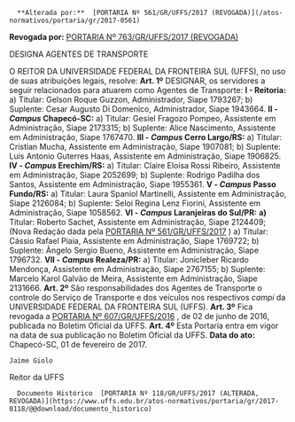       **Alterada por:**  [PORTARIA Nº 561/GR/UFFS/2017 (REVOGADA)](/atos-normativos/portaria/gr/2017-0561) 

 **Revogada por:**  [PORTARIA Nº 763/GR/UFFS/2017 (REVOGADA)](/atos-normativos/portaria/gr/2017-0763) 

   DESIGNA AGENTES DE TRANSPORTE  

 O REITOR DA UNIVERSIDADE FEDERAL DA FRONTEIRA SUL (UFFS), no uso de suas atribuições legais, resolve:   **Art. 1º** DESIGNAR, os servidores a seguir relacionados para atuarem como Agentes de Transporte: **I - Reitoria:**  a) Titular: Gelson Roque Guzzon, Administrador, Siape 1793267; b) Suplente: Cesar Augusto Di Domenico, Administrador, Siape 1943664. **II - *Campus* Chapecó-SC:**  a) Titular: Gesiel Fragozo Pompeo, Assistente em Administração, Siape 2173315; b) Suplente: Alice Nascimento, Assistente em Administração, Siape 1767470. **III - *Campus* Cerro Largo/RS:**  a) Titular: Cristian Mucha, Assistente em Administração, Siape 1907081; b) Suplente: Luis Antonio Guterres Haas, Assistente em Administração, Siape 1906825. **IV - *Campus* Erechim/RS:**  a) Titular: Claire Eloisa Rossi Ribeiro, Assistente em Administração, Siape 2052699; b) Suplente: Rodrigo Padilha dos Santos, Assistente em Administração, Siape 1955361. **V - *Campus* Passo Fundo/RS:**  a) Titular: Laura Spaniol Martinelli, Assistente em Administração, Siape 2126084; b) Suplente: Seloi Regina Lenz Fiorini, Assistente em Administração, Siape 1058562. **VI - *Campus* Laranjeiras do Sul/PR:**   **a)**  Titular: Roberto Sachet, Assistente em Administração, Siape 2124409; (Nova Redação dada pela [PORTARIA Nº 561/GR/UFFS/2017](https://www.uffs.edu.br/atos-normativos/portaria/gr/2017-0561)  ) a) Titular: Cássio Rafael Piaia, Assistente em Administração, Siape 1769722; b) Suplente: Ângelo Sergio Bueno, Assistente em Administração, Siape 1796732. **VII - *Campus* Realeza/PR:**  a) Titular: Jonicleber Ricardo Mendonça, Assistente em Administração, Siape 2767155; b) Suplente: Marcelo Karol Galvão de Meira, Assistente em Administração, Siape 2131666.   **Art. 2º** São responsabilidades dos Agentes de Transporte o controle do Serviço de Transporte e dos veículos nos respectivos *campi* da UNIVERSIDADE FEDERAL DA FRONTEIRA SUL (UFFS).   **Art. 3º** Fica revogada a [PORTARIA Nº 607/GR/UFFS/2016](https://www.uffs.edu.br/atos-normativos/portaria/gr/2016-0607)  , de 02 de junho de 2016, publicada no Boletim Oficial da UFFS.   **Art. 4º** Esta Portaria entra em vigor na data de sua publicação no Boletim Oficial da UFFS.      **Data do ato:** Chapecó-SC, 01 de fevereiro de 2017.   
 

    Jaime Giolo   
 Reitor da UFFS 

      Documento Histórico  [PORTARIA Nº 118/GR/UFFS/2017 (ALTERADA, REVOGADA)](https://www.uffs.edu.br/atos-normativos/portaria/gr/2017-0118/@@download/documento_historico)     
      